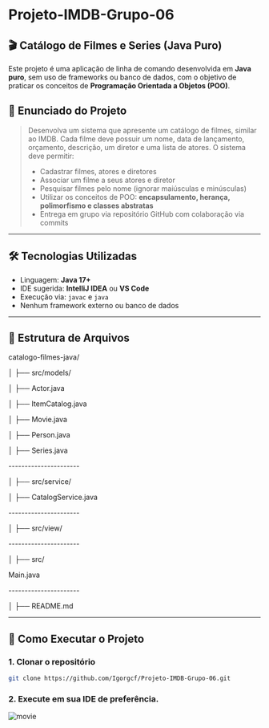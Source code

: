 # Projeto-IMDB-Grupo-06

## 🎬 Catálogo de Filmes e Series (Java Puro)

Este projeto é uma aplicação de linha de comando desenvolvida em **Java puro**, sem uso de frameworks ou banco de dados, com o objetivo de praticar os conceitos de **Programação Orientada a Objetos (POO)**.

## 📘 Enunciado do Projeto

> Desenvolva um sistema que apresente um catálogo de filmes, similar ao IMDB. Cada filme deve possuir um nome, data de lançamento, orçamento, descrição, um diretor e uma lista de atores. O sistema deve permitir:
>
> - Cadastrar filmes, atores e diretores
> - Associar um filme a seus atores e diretor
> - Pesquisar filmes pelo nome (ignorar maiúsculas e minúsculas)
> - Utilizar os conceitos de POO: **encapsulamento, herança, polimorfismo e classes abstratas**
> - Entrega em grupo via repositório GitHub com colaboração via commits

---

## 🛠 Tecnologias Utilizadas

- Linguagem: **Java 17+**
- IDE sugerida: **IntelliJ IDEA** ou **VS Code**
- Execução via: `javac` e `java`
- Nenhum framework externo ou banco de dados

---

## 📂 Estrutura de Arquivos
catalogo-filmes-java/

│ ├── src/models/

│ ├── Actor.java

│ ├── ItemCatalog.java

│ ├── Movie.java

│ ├── Person.java

│ ├── Series.java

*----------------------*

│ ├── src/service/

│ ├── CatalogService.java

*----------------------*

│ ├── src/view/

*----------------------*

│ ├── src/

Main.java

*----------------------*

│ ├── README.md


---

## 🚀 Como Executar o Projeto

### 1. Clonar o repositório

```bash
git clone https://github.com/Igorgcf/Projeto-IMDB-Grupo-06.git
```

### 2. Execute em sua IDE de preferência.

![movie](https://www.open.edu/openlearn/89/af/89af357c407726b06cae191f02b749689bcab799?response-content-disposition=inline%3Bfilename%3D%22film_OLHP_786x400.jpg%22&response-content-type=image%2Fjpeg&Expires=1753981320&Signature=d56gWX9wRUMEkRZ4-M5cuDrKoYFIh9rwKy-7iUrk4SQ3xpW2WUBUN2V418RMdgAf5gphTLCVWkFsr4VG06QzPwF3tc-gZVhpgJBVfMsFx~cwKIoMMp0F~lbjiDkTgfasMR0eRf6AMxYtTZH6bRTAeanlhokY~dU41DozV4Dr05pP34oQE5NhTohrhUi0uUItSW5t3eSCmCI9E-dRxrgut2Bnl0RldcBhYVl~OUy6f0wA5gtymORGl1diAS42EmZ-jlyNizU~sa9A7DV7m0rkrFfPCG3AfwnAhTjZeD-ENpSueWH8oJuCMg8TpPGKBS7QGlTCXuzPOpgKt5nuvabZKw__&Key-Pair-Id=K87HJKWMK329B)
